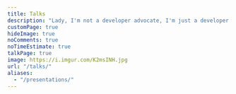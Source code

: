 ```yaml
---
title: Talks
description: "Lady, I'm not a developer advocate, I'm just a developer who likes to talk about front end stuff sometimes. 🗨️"
customPage: true
hideImage: true
noComments: true
noTimeEstimate: true
talkPage: true
image: https://i.imgur.com/K2msINH.jpg
url: "/talks/"
aliases:
  - "/presentations/"
---
```


